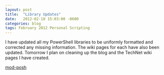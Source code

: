 ```yaml
---
layout: post
title:  "Library Updates"
date:   2012-02-10 15:03:00 -0600
categories: blog
tags: February 2012 Personal Scripting
---
```

I have updated all my PowerShell libraries to be uniformly formatted and corrected any missing information. The wiki pages for each have also been updated. Tomorrow I plan on cleaning up the blog and the TechNet wiki pages I have created.

[mod-posh](https://github.com/jeffpatton1971/mod-posh)
